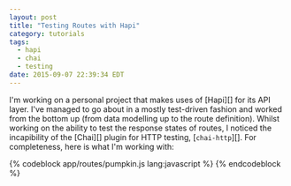```yaml
---
layout: post
title: "Testing Routes with Hapi"
category: tutorials
tags:
  - hapi
  - chai
  - testing
date: 2015-09-07 22:39:34 EDT
---
```


I'm working on a personal project that makes uses of [Hapi][] for its API layer.
I've managed to go about in a mostly test-driven fashion and worked from the
bottom up (from data modelling up to the route definition). Whilst working on
the ability to test the response states of routes, I noticed the incapibility of
the [Chai][] plugin for HTTP testing, [`chai-http`][]. For completeness, here is
what I'm working with:

{% codeblock app/routes/pumpkin.js lang:javascript %}
{% endcodeblock %}
